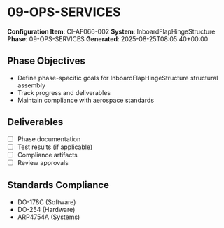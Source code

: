 # 09-OPS-SERVICES

**Configuration Item**: CI-AF066-002
**System**: InboardFlapHingeStructure
**Phase**: 09-OPS-SERVICES
**Generated**: 2025-08-25T08:05:40+00:00

## Phase Objectives
- Define phase-specific goals for InboardFlapHingeStructure structural assembly
- Track progress and deliverables
- Maintain compliance with aerospace standards

## Deliverables
- [ ] Phase documentation
- [ ] Test results (if applicable)
- [ ] Compliance artifacts
- [ ] Review approvals

## Standards Compliance
- DO-178C (Software)
- DO-254 (Hardware)
- ARP4754A (Systems)

